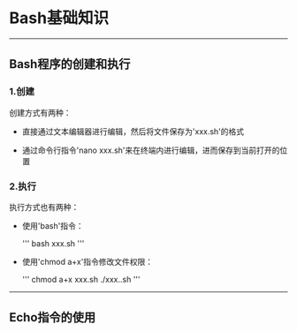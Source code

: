 # Bash基础知识

------

## Bash程序的创建和执行

### 1.创建

创建方式有两种：

- 直接通过文本编辑器进行编辑，然后将文件保存为'xxx.sh'的格式

- 通过命令行指令'nano xxx.sh'来在终端内进行编辑，进而保存到当前打开的位置

### 2.执行

执行方式也有两种：

- 使用'bash'指令：

  '''
    bash xxx.sh
  '''

- 使用'chmod a+x'指令修改文件权限：
  
  '''
    chmod a+x xxx.sh
    ./xxx..sh
  '''
  
--------------

## Echo指令的使用
